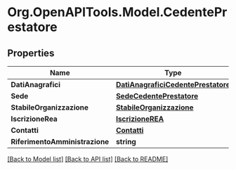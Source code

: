 # Org.OpenAPITools.Model.CedentePrestatore

## Properties

Name | Type | Description | Notes
------------ | ------------- | ------------- | -------------
**DatiAnagrafici** | [**DatiAnagraficiCedentePrestatore**](DatiAnagraficiCedentePrestatore.md) |  | [optional] 
**Sede** | [**SedeCedentePrestatore**](SedeCedentePrestatore.md) |  | [optional] 
**StabileOrganizzazione** | [**StabileOrganizzazione**](StabileOrganizzazione.md) |  | [optional] 
**IscrizioneRea** | [**IscrizioneREA**](IscrizioneREA.md) |  | [optional] 
**Contatti** | [**Contatti**](Contatti.md) |  | [optional] 
**RiferimentoAmministrazione** | **string** |  | [optional] 

[[Back to Model list]](../README.md#documentation-for-models) [[Back to API list]](../README.md#documentation-for-api-endpoints) [[Back to README]](../README.md)

